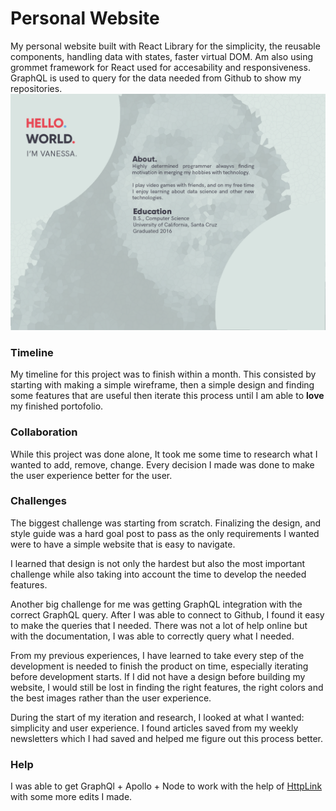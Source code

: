 # Personal Website

My personal website built with React Library for the simplicity, the reusable components, handling data with states, faster virtual DOM. Am also using grommet framework for React used for accesability and responsiveness. GraphQL is used to query for the data needed from Github to show my repositories.
![design image](static\images\design_desktop.png)

### Timeline

My timeline for this project was to finish within a month. This consisted by starting with making a simple wireframe, then a simple design and finding some features that are useful then iterate this process until I am able to **love** my finished portofolio.

### Collaboration

While this project was done alone, It took me some time to research what I wanted to add, remove, change. Every decision I made was done to make the user experience better for the user.

### Challenges

The biggest challenge was starting from scratch. Finalizing the design, and style guide was a hard goal post to pass as the only requirements I wanted were to have a simple website that is easy to navigate.

I learned that design is not only the hardest but also the most important challenge while also taking into account the time to develop the needed features.

Another big challenge for me was getting GraphQL integration with the correct GraphQL query. After I was able to connect to Github, I found it easy to make the queries that I needed. There was not a lot of help online but with the documentation, I was able to correctly query what I needed.

From my previous experiences, I have learned to take every step of the development is needed to finish the product on time, especially iterating before development starts. If I did not have a design before building my website, I would still be lost in finding the right features, the right colors and the best images rather than the user experience. 

During the start of my iteration and research, I looked at what I wanted: simplicity and user experience. I found articles saved from my weekly newsletters which I had saved and helped me figure out this process better.

### Help
I was able to get GraphQl + Apollo + Node to work with the help of [HttpLink](https://github.com/brentmclark/node-graphql-playground) with some more edits I made.
